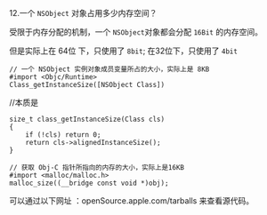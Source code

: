 12.一个 `NSObject` 对象占用多少内存空间？

受限于内存分配的机制，一个 `NSObject`对象都会分配 `16Bit` 的内存空间。

但是实际上在 64位 下，只使用了 `8bit`;
在32位下，只使用了 `4bit`


```objc
// 一个 NSObject 实例对象成员变量所占的大小，实际上是 8KB
#import <Objc/Runtime>
Class_getInstanceSize([NSObject Class])
```

//本质是

```objc
size_t class_getInstanceSize(Class cls)
{
    if (!cls) return 0;
    return cls->alignedInstanceSize();
}
```


```objc
// 获取 Obj-C 指针所指向的内存的大小，实际上是16KB
#import <malloc/malloc.h>
malloc_size((__bridge const void *)obj); 
```

可以通过以下网址 ：openSource.apple.com/tarballs 来查看源代码。
